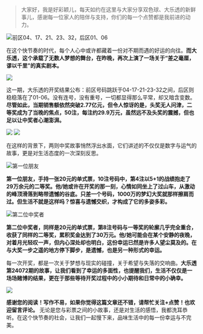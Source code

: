 > 大家好，我是好彩颖儿，每天如约在这里与大家分享双色球、大乐透的新鲜事儿，感谢每一位家人的陪伴与支持，你们的每一个点赞都是我前进的动力。

![前区04、17、21、23、32，后区01、06](https://cdn.jsdelivr.net/gh/wangwenjie1314/PicCDN/2024-6-25/1719277753937-image.png)

在这个快节奏的时代，每个人心中或许都藏着一份对不期而遇的好运的向往。**而大乐透，这个承载了无数人梦想的舞台，在昨晚，再次上演了一场关于“差之毫厘，谬以千里”的真实剧本。**

![](https://cdn.jsdelivr.net/gh/wangwenjie1314/PicCDN/2024-6-25/1719277779541-image.png)


这一期，大乐透的开奖结果公布：前区号码跳跃于04-17-21-23-32之间，后区则稳稳落在了01-06。没有连号，没有重号，一切都显得那么平常，却又暗含变数。**尽管如此，当期销售额依然突破2.77亿元，但令人惊讶的是，头奖无人问津，二等奖成为了当晚的焦点，50注，每注约29.9万元，虽然远不及头奖的震撼，但也足以让中奖者心潮澎湃。**

![](https://cdn.jsdelivr.net/gh/wangwenjie1314/PicCDN/2024-6-25/1719277798880-image.png)
![](https://cdn.jsdelivr.net/gh/wangwenjie1314/PicCDN/2024-6-25/1719277813773-image.png)


在这样的背景下，两则中奖故事悄然浮出水面，它们讲述的不仅仅是数字与运气的故事，更是对生活态度的一次深刻反思。


![第一位朋友](https://cdn.jsdelivr.net/gh/wangwenjie1314/PicCDN/2024-6-25/1719300155514-image.png)


**第一位朋友，手持一张20元的单式票，10注号码中，第4注以5+1的战绩抱走了29万余元的二等奖。他/她或许在开奖的那一刻，心情如同坐上了过山车，从激动的峰顶滑落到略带遗憾的谷底。只差一个号码，1000万的梦幻大奖就那样擦肩而过。但生活不就是这样吗？惊喜与遗憾交织，才构成了它的多姿多彩。**


![第二位中奖者](https://cdn.jsdelivr.net/gh/wangwenjie1314/PicCDN/2024-6-25/1719300162475-image.png)


**第二位中奖者，同样是20元的单式票，第8注号码与一等奖的轮廓几乎完全重合，收获了同样的二等奖，累积奖金达到了30万元。他/她可能会在某个安静的夜晚，对着月光轻叹一声，但内心深处却也明白，这份幸运已然是许多人望尘莫及的。在与大奖一步之遥的地方停下脚步，是遗憾，也是另一种形式的幸运。**


每一次开奖，都是一次关于梦想与现实的碰撞，关于希望与失落的交响曲。**大乐透第24072期的故事，让我们看到了幸运的多面性，也提醒我们，生活不仅仅是一场场赌博的结果，更在于那些等待开奖过程中的小小期待和日常中的小确幸。**


![](https://cdn.jsdelivr.net/gh/wangwenjie1314/PicCDN/2024-6-25/1719300188826-image.png)


**感谢您的阅读！写作不易，如果你觉得这篇文章还不错，请帮忙关注+点赞！也欢迎留言评论。** 无论是您与彩票之间的小故事，还是对生活的感悟，我都洗耳恭听。在这个快节奏的社会，让我们一起慢下来，品味生活中的每一份幸运与不完美。